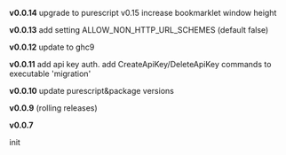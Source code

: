 __v0.0.14__
upgrade to purescript v0.15
increase bookmarklet window height

__v0.0.13__
add setting ALLOW_NON_HTTP_URL_SCHEMES (default false)

__v0.0.12__
update to ghc9

__v0.0.11__
add api key auth. 
add CreateApiKey/DeleteApiKey commands to executable 'migration' 

__v0.0.10__
update purescript&package versions

__v0.0.9__
(rolling releases)

__v0.0.7__

init
